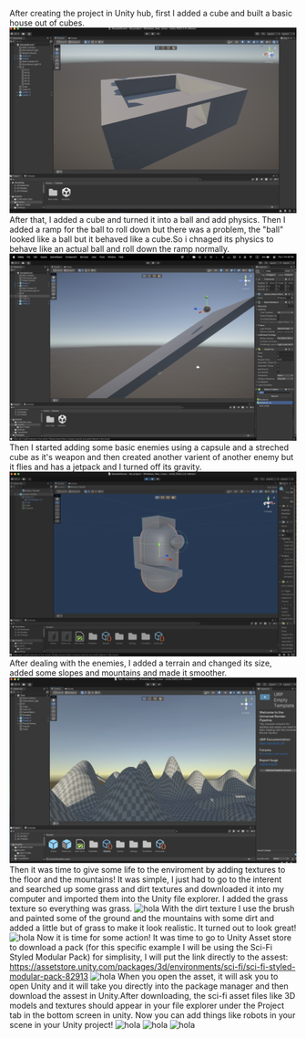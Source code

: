 After creating the project in Unity hub, first I added a cube and built a basic house out of cubes.
![hola](samplehouse.png)
After that, I added a cube and turned it into a ball and add physics. Then I added a ramp for the ball to roll down but there was a problem, the "ball" looked like a ball but it behaved like a cube.So i chnaged its physics to behave like an actual ball and roll down the ramp normally. 
![hola](rampandball.png)
Then I started adding some basic enemies using a capsule and a streched cube as it's weapon and then created another varient of another enemy but it flies and has a jetpack and I turned off its gravity.
![hola](enemyeditor.png)
After dealing with the enemies, I added a terrain and changed its size, added some slopes and mountains and made it smoother.
![hola](mount.png) 
Then it was time to give some life to the enviroment by adding textures to the floor and the mountains! It was simple, I just had to go to the interent and searched up some grass and dirt textures and downloaded it into my computer and imported them into the Unity file explorer. I added the grass texture so everything was grass.
![hola](grasstexture.png)
With the dirt texture I use the brush and painted some of the ground and the mountains with some dirt and added a little but of grass to make it look realistic. It turned out to look great!
![hola](dirttexture.png)
Now it is time for some action! It was time to go to Unity Asset store to download a pack (for this specific example I will be using the Sci-Fi Styled Modular Pack) for simplisity, I will put the link directly to the assest: https://assetstore.unity.com/packages/3d/environments/sci-fi/sci-fi-styled-modular-pack-82913 
![hola](scifiassetpack.png)
When you open the asset, it will ask you to open Unity and it will take you directly into the package manager and then download the assest in Unity.After downloading, the sci-fi asset files like 3D models and textures should appear in your file explorer under the Project tab in the bottom screen in unity. Now you can add things like robots in your scene in your Unity project! 
![hola](packagemanager.png)
![hola](scifipackfiles.png)
![hola](scifirobots.png)
